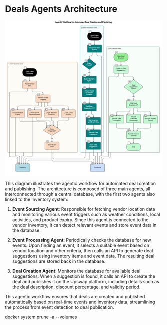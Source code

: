 # Deals Agents Architecture

![Agentic Workflow Architecture](./app_service/images/architecture.png)

This diagram illustrates the agentic workflow for automated deal creation and publishing. The architecture is composed of three main agents, all interconnected through a central database, with the first two agents also linked to the inventory system:

1. **Event Sourcing Agent**: Responsible for fetching vendor location data and monitoring various event triggers such as weather conditions, local activities, and product expiry. Since this agent is connected to the vendor inventory, it can detect relevant events and store event data in the database.

2. **Event Processing Agent**: Periodically checks the database for new events. Upon finding an event, it selects a suitable event based on vendor location and other criteria, then calls an API to generate deal suggestions using inventory items and event data. The resulting deal suggestions are stored back in the database.

3. **Deal Creation Agent**: Monitors the database for available deal suggestions. When a suggestion is found, it calls an API to create the deal and publishes it on the Upswap platform, including details such as the deal description, discount percentage, and validity period.

This agentic workflow ensures that deals are created and published automatically based on real-time events and inventory data, streamlining the process from event detection to deal publication.


docker system prune -a --volumes
